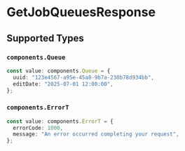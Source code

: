 # GetJobQueuesResponse


## Supported Types

### `components.Queue`

```typescript
const value: components.Queue = {
  uuid: "123e4567-a95e-45a8-9b7a-230b78d934bb",
  editDate: "2025-07-01 12:00:00",
};
```

### `components.ErrorT`

```typescript
const value: components.ErrorT = {
  errorCode: 1000,
  message: "An error occurred completing your request",
};
```


